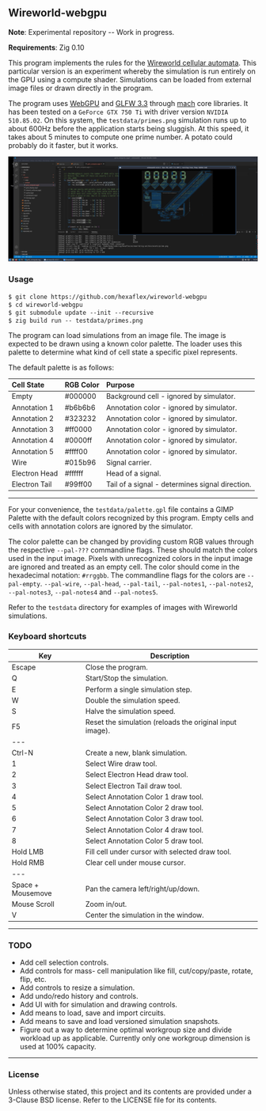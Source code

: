 ## Wireworld-webgpu

**Note**: Experimental repository -- Work in progress.

**Requirements**: Zig 0.10

This program implements the rules for the [Wireworld cellular automata][1]. This particular version is an experiment whereby the simulation is run entirely on the GPU using a compute shader. Simulations can be loaded from external image files or drawn directly in the program.

The program uses [WebGPU][2] and [GLFW 3.3][3] through [mach][4] core libraries. It has been tested on a `GeForce GTX 750 Ti` with driver version `NVIDIA 510.85.02`. On this system, the `testdata/primes.png` simulation runs up to about 600Hz before the application starts being sluggish. At this speed, it takes about 5 minutes to compute one prime number. A potato could probably do it faster, but it works.

[1]: https://en.wikipedia.org/wiki/Wireworld
[2]: https://www.w3.org/TR/webgpu/
[3]: https://www.glfw.org/Version-3.3-released.html
[4]: https://github.com/hexops/mach


![screenshot of primes.png simulation](https://github.com/hexaflex/wireworld-webgpu/blob/trunk/screenshot1.jpg?raw=true)


### Usage

```
$ git clone https://github.com/hexaflex/wireworld-webgpu
$ cd wireworld-webgpu
$ git submodule update --init --recursive
$ zig build run -- testdata/primes.png
```

The program can load simulations from an image file. The image is expected to be drawn using a known color palette. The loader uses this palette to determine what kind of cell state a specific pixel represents.

The default palette is as follows:

 Cell State    | RGB Color  | Purpose
 :-------------|:-----------|:-------------------------------------------------
 Empty         | #000000    | Background cell  - ignored by simulator.
 Annotation 1  | #b6b6b6    | Annotation color - ignored by simulator.
 Annotation 2  | #323232    | Annotation color - ignored by simulator.
 Annotation 3  | #ff0000    | Annotation color - ignored by simulator.
 Annotation 4  | #0000ff    | Annotation color - ignored by simulator.
 Annotation 5  | #ffff00    | Annotation color - ignored by simulator.
 Wire          | #015b96    | Signal carrier.
 Electron Head | #ffffff    | Head of a signal.
 Electron Tail | #99ff00    | Tail of a signal - determines signal direction.


---

For your convenience, the `testdata/palette.gpl` file contains a GIMP Palette with the default colors recognized by this program. Empty cells and cells with annotation colors are ignored by the simulator.

The color palette can be changed by providing custom RGB values through the respective `--pal-???` commandline flags. These should match the colors used in the input image. Pixels with unrecognized colors in the input image are ignored and treated as an empty cell. The color should come in the hexadecimal notation: `#rrggbb`. The commandline flags for the colors are `--pal-empty`. `--pal-wire`, `--pal-head`, `--pal-tail`, `--pal-notes1`, `--pal-notes2`, `--pal-notes3`, `--pal-notes4` and `--pal-notes5`.

Refer to the `testdata` directory for examples of images with Wireworld simulations.


### Keyboard shortcuts

  Key               | Description
 -------------------|------------------------------------
  Escape            | Close the program.
  Q                 | Start/Stop the simulation.
  E                 | Perform a single simulation step.
  W                 | Double the simulation speed.
  S                 | Halve the simulation speed.
  F5                | Reset the simulation (reloads the original input image).
  ---               | 
  Ctrl-N            | Create a new, blank simulation.
  1                 | Select Wire draw tool.
  2                 | Select Electron Head draw tool.
  3                 | Select Electron Tail draw tool.
  4                 | Select Annotation Color 1 draw tool.
  5                 | Select Annotation Color 2 draw tool.
  6                 | Select Annotation Color 3 draw tool.
  7                 | Select Annotation Color 4 draw tool.
  8                 | Select Annotation Color 5 draw tool.
  Hold LMB          | Fill cell under cursor with selected draw tool.
  Hold RMB          | Clear cell under mouse cursor.
  ---               | 
  Space + Mousemove | Pan the camera left/right/up/down. 
  Mouse Scroll      | Zoom in/out. 
  V                 | Center the simulation in the window.


---

### TODO

* Add cell selection controls.
* Add controls for mass- cell manipulation like fill, cut/copy/paste, rotate, flip, etc.
* Add controls to resize a simulation.
* Add undo/redo history and controls.
* Add UI with for simulation and drawing controls.
* Add means to load, save and import circuits.
* Add means to save and load versioned simulation snapshots.
* Figure out a way to determine optimal workgroup size and divide workload up as applicable. Currently only one workgroup dimension is used at 100% capacity.

---

### License

Unless otherwise stated, this project and its contents are provided under a
3-Clause BSD license. Refer to the LICENSE file for its contents.